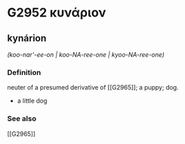 # G2952 κυνάριον

## kynárion

_(koo-nar'-ee-on | koo-NA-ree-one | kyoo-NA-ree-one)_

### Definition

neuter of a presumed derivative of [[G2965]]; a puppy; dog.

- a little dog

### See also

[[G2965]]

